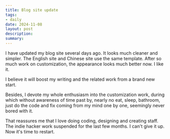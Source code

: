 ```yaml
---
title: Blog site update
tags: 
- daily
date: 2024-11-08
layout: post
description: 
summary:
---
```


I have updated my blog site several days ago. It looks much cleaner and simpler. The English site and Chinese site use the same template. After so much work on customization, the appearance looks much better now. I like it.

I believe it will boost my writing and the related work from a brand new start.

Besides, I devote my whole enthusiasm into the customization work, during which without awareness of time past by, nearly no eat, sleep, bathroom, just do the code and fix coming from my mind one by one, seemingly never bored with it. 

That reassures me that I love doing coding, designing and creating staff. The indie hacker work suspended for the last few months. I can't give it up. Now it's time to restart.